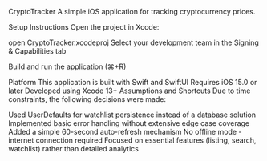
CryptoTracker
A simple iOS application for tracking cryptocurrency prices.

Setup Instructions
Open the project in Xcode:

open CryptoTracker.xcodeproj
Select your development team in the Signing & Capabilities tab

Build and run the application (⌘+R)

Platform
This application is built with Swift and SwiftUI
Requires iOS 15.0 or later
Developed using Xcode 13+
Assumptions and Shortcuts
Due to time constraints, the following decisions were made:

Used UserDefaults for watchlist persistence instead of a database solution
Implemented basic error handling without extensive edge case coverage
Added a simple 60-second auto-refresh mechanism
No offline mode - internet connection required
Focused on essential features (listing, search, watchlist) rather than detailed analytics
